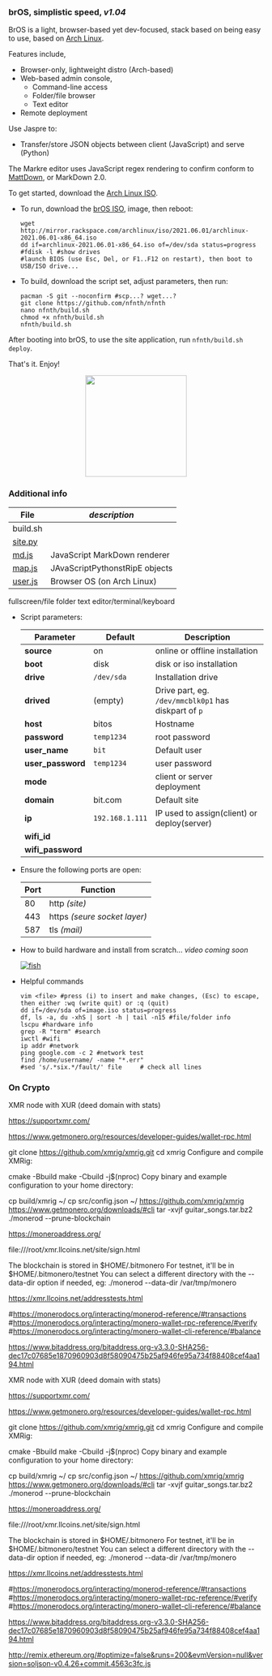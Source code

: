 
### brOS, simplistic speed, *v1.04*

BrOS is a light, browser-based yet dev-focused, stack based on being easy to use, based on [Arch Linux](https://archlinux.org/).

Features include,

- Browser-only, lightweight distro (Arch-based)
- Web-based admin console, 
    - Command-line access
    - Folder/file browser
    - Text editor
- Remote deployment

Use Jaspre to:

- Transfer/store JSON objects between client (JavaScript) and serve (Python)

The Markre editor uses JavaScript regex rendering to confirm conform to [MattDown](https://github.com/nfnth/nfnth/wiki/Mattdown), or MarkDown 2.0.

To get started, download the [Arch Linux ISO](http://mirror.rackspace.com/archlinux/iso/2021.06.01/archlinux-2021.06.01-x86_64.iso).

- To run, download the [brOS ISO](), image, then reboot:

   ```
   wget http://mirror.rackspace.com/archlinux/iso/2021.06.01/archlinux-2021.06.01-x86_64.iso
   dd if=archlinux-2021.06.01-x86_64.iso of=/dev/sda status=progress #fdisk -l #show drives
   #launch BIOS (use Esc, Del, or F1..F12 on restart), then boot to USB/ISO drive...
   ```

- To build, download the script set, adjust parameters, then run:

   ```
   pacman -S git --noconfirm #scp...? wget...?
   git clone https://github.com/nfnth/nfnth
   nano nfnth/build.sh 
   chmod +x nfnth/build.sh
   nfnth/build.sh
   ```
   
After booting into brOS, to use the site application, run `nfnth/build.sh deploy`.

That's it. Enjoy!

<p align="center"><img src="https://github.com/nfnth/res/raw/main/site/chimi_cards.png" width="200" height="200" /></p>

### Additional info

|**File**|*description*|
|-|-|
|build.sh||
|[site.py]()||
|[md.js](https://github.com/nfnth/nfnth/blob/master/doc/MATTDOWN.md)|JavaScript MarkDown renderer|
|[map.js]()|JAvaScriptPythonstRipE objects|
|[user.js](https://github.com/nfnth/nfnth/blob/master/doc/BROS.md)|Browser OS (on Arch Linux)|


fullscreen/file folder text editor/terminal/keyboard

- Script parameters:

   |Parameter|Default|Description|
   |-|-|-|
   |**source**|on|online or offline installation|
   |**boot**|disk|disk or iso installation|
   |**drive**|`/dev/sda`|Installation drive|
   |**drived**|(empty)|Drive part, eg. `/dev/mmcblk0p1` has diskpart of `p`|
   |**host**|bitos|Hostname|
   |**password**|`temp1234`|root password|
   |**user_name**|`bit`|Default user|
   |**user_password**|`temp1234`|user password|
   |**mode**||client or server deployment|
   |**domain**|bit.com|Default site|
   |**ip**|`192.168.1.111`|IP used to assign(client) or deploy(server)|
   |**wifi_id**|||
   |**wifi_password**|||

- Ensure the following ports are open:

   |Port|Function|
   |-|-|
   |80|http *(site)*|
   |443|https *(seure socket layer)*|
   |587|tls *(mail)*|

- How to build hardware and install from scratch... *video coming soon*

   [![fish](https://img.youtube.com/vi/-xMR_x3lYAA/0.jpg)](https://www.youtube.com/watch?v=-xMR_x3lYAA)

- Helpful commands

   ```
   vim <file> #press (i) to insert and make changes, (Esc) to escape, then either :wq (write quit) or :q (quit)
   dd if=/dev/sda of=image.iso status=progress
   df, ls -a, du -xhS | sort -h | tail -n15 #file/folder info
   lscpu #hardware info
   grep -R "term" #search
   iwctl #wifi
   ip addr #network
   ping google.com -c 2 #network test
   find /home/username/ -name "*.err"
   #sed 's/.*six.*/fault/' file     # check all lines
   ```
   
### On Crypto

XMR node with XUR (deed domain with stats)

https://supportxmr.com/

https://www.getmonero.org/resources/developer-guides/wallet-rpc.html

git clone https://github.com/xmrig/xmrig.git
cd xmrig
Configure and compile XMRig:

cmake -Bbuild
make -Cbuild -j$(nproc)
Copy binary and example configuration to your home directory:

cp build/xmrig ~/
cp src/config.json ~/
https://github.com/xmrig/xmrig
https://www.getmonero.org/downloads/#cli
tar -xvjf guitar_songs.tar.bz2
./monerod --prune-blockchain

https://moneroaddress.org/

file:///root/xmr.llcoins.net/site/sign.html

The blockchain is stored in $HOME/.bitmonero
For testnet, it'll be in $HOME/.bitmonero/testnet
You can select a different directory with the --data-dir option if needed, eg:
./monerod --data-dir /var/tmp/monero

https://xmr.llcoins.net/addresstests.html

#https://monerodocs.org/interacting/monerod-reference/#transactions
#https://monerodocs.org/interacting/monero-wallet-rpc-reference/#verify
#https://monerodocs.org/interacting/monero-wallet-cli-reference/#balance

 https://www.bitaddress.org/bitaddress.org-v3.3.0-SHA256-dec17c07685e1870960903d8f58090475b25af946fe95a734f88408cef4aa194.html
 
 XMR node with XUR (deed domain with stats)

https://supportxmr.com/

https://www.getmonero.org/resources/developer-guides/wallet-rpc.html

git clone https://github.com/xmrig/xmrig.git
cd xmrig
Configure and compile XMRig:

cmake -Bbuild
make -Cbuild -j$(nproc)
Copy binary and example configuration to your home directory:

cp build/xmrig ~/
cp src/config.json ~/
https://github.com/xmrig/xmrig
https://www.getmonero.org/downloads/#cli
tar -xvjf guitar_songs.tar.bz2
./monerod --prune-blockchain

https://moneroaddress.org/

file:///root/xmr.llcoins.net/site/sign.html

The blockchain is stored in $HOME/.bitmonero
For testnet, it'll be in $HOME/.bitmonero/testnet
You can select a different directory with the --data-dir option if needed, eg:
./monerod --data-dir /var/tmp/monero

https://xmr.llcoins.net/addresstests.html

#https://monerodocs.org/interacting/monerod-reference/#transactions
#https://monerodocs.org/interacting/monero-wallet-rpc-reference/#verify
#https://monerodocs.org/interacting/monero-wallet-cli-reference/#balance

 https://www.bitaddress.org/bitaddress.org-v3.3.0-SHA256-dec17c07685e1870960903d8f58090475b25af946fe95a734f88408cef4aa194.html
				
http://remix.ethereum.org/#optimize=false&runs=200&evmVersion=null&version=soljson-v0.4.26+commit.4563c3fc.js
